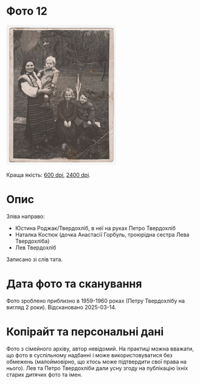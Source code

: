 # Фото 12 #

[<img src="photo_012_75.jpg" />](https://drive.google.com/file/d/1YSKrkYpGSKBMyPe3CXgOzb9GHQTyJsGz/view)

Краща якість: [600 dpi](https://drive.google.com/file/d/1YSKrkYpGSKBMyPe3CXgOzb9GHQTyJsGz/view), [2400 dpi](https://drive.google.com/file/d/1m01-DS0UwloZzrUDr3xsKee_HMTqv6MW/view).

# Опис #

Зліва направо:
- Юстина Роджак/Твердохліб, в неї на руках Петро Твердохліб
- Наталка Костюк (дочка Анастасії Горбуль, троюрідна сестра Лева Твердохліба)
- Лев Твердохліб

Записано зі слів тата.

# Дата фото та сканування #

Фото зроблено приблизно в 1959-1960 роках (Петру Твердохлібу на вигляд 2 роки). Відскановано 2025-03-14.

# Копірайт та персональні дані #

Фото з сімейного архіву, автор невідомий. На практиці можна вважати, що фото в суспільному надбанні і може використовуватися без обмежень (малоймовірно, що хтось може підтвердити свої права на нього). Лев та Петро Твердохліби дали усну згоду на публікацію їхніх старих дитячих фото та імен.
